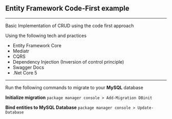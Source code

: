 

## Entity Framework Code-First example

------------

Basic Implementation of CRUD using the code first approach

Using the following tech and practices
 - Entity Framework Core
 - Mediatr
 - CQRS
 - Dependency Injection (Inversion of control principle)
 - Swagger Docs
 - .Net Core 5 

------------


Run the following commands to migrate to your **MySQL** database

**Initialize migration**
`package manager console > Add-Migration DBinit`

**Bind entities to MySQL Database**
`package manager console > Update-Database`